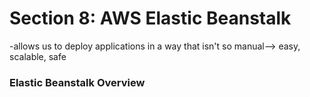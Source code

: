 # Section 8: AWS Elastic Beanstalk 
-allows us to deploy applications in a way that isn't so manual--> easy, scalable, safe

### Elastic Beanstalk Overview